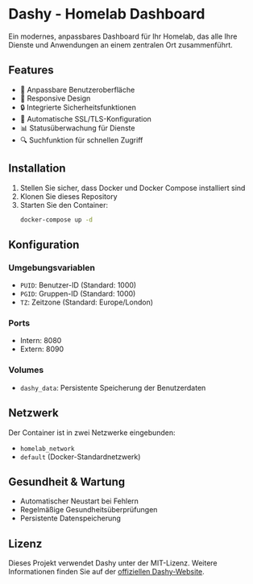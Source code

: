 # Dashy - Homelab Dashboard

Ein modernes, anpassbares Dashboard für Ihr Homelab, das alle Ihre Dienste und Anwendungen an einem zentralen Ort zusammenführt.

## Features

- 🎨 Anpassbare Benutzeroberfläche
- 📱 Responsive Design
- 🔒 Integrierte Sicherheitsfunktionen
- 🔄 Automatische SSL/TLS-Konfiguration
- 📊 Statusüberwachung für Dienste
- 🔍 Suchfunktion für schnellen Zugriff

## Installation

1. Stellen Sie sicher, dass Docker und Docker Compose installiert sind
2. Klonen Sie dieses Repository
3. Starten Sie den Container:
   ```bash
   docker-compose up -d
   ```

## Konfiguration

### Umgebungsvariablen

- `PUID`: Benutzer-ID (Standard: 1000)
- `PGID`: Gruppen-ID (Standard: 1000)
- `TZ`: Zeitzone (Standard: Europe/London)

### Ports

- Intern: 8080
- Extern: 8090

### Volumes

- `dashy_data`: Persistente Speicherung der Benutzerdaten

## Netzwerk

Der Container ist in zwei Netzwerke eingebunden:
- `homelab_network`
- `default` (Docker-Standardnetzwerk)

## Gesundheit & Wartung

- Automatischer Neustart bei Fehlern
- Regelmäßige Gesundheitsüberprüfungen
- Persistente Datenspeicherung

## Lizenz

Dieses Projekt verwendet Dashy unter der MIT-Lizenz. Weitere Informationen finden Sie auf der [offiziellen Dashy-Website](https://dashy.to/).
